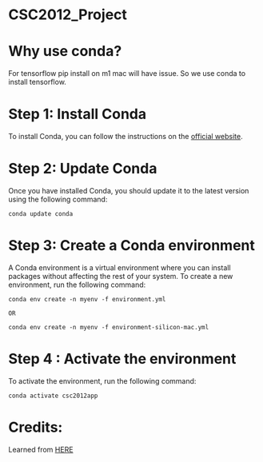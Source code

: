 # CSC2012_Project

# Why use conda?

For tensorflow pip install on m1 mac will have issue. So we use conda to install tensorflow.


# Step 1: Install Conda

To install Conda, you can follow the instructions on the [official website](https://conda.io/en/latest/miniconda.html). 


# Step 2: Update Conda

Once you have installed Conda, you should update it to the latest version using the following command:

```
conda update conda
```

# Step 3: Create a Conda environment

A Conda environment is a virtual environment where you can install packages without affecting the rest of your system. To create a new environment, run the following command:

```
conda env create -n myenv -f environment.yml

OR

conda env create -n myenv -f environment-silicon-mac.yml
```

# Step 4 : Activate the environment

To activate the environment, run the following command:

```
conda activate csc2012app
```

# Credits:
Learned from [HERE](https://github.com/nicknochnack/ActionDetectionforSignLanguage/blob/main/Action%20Detection%20Refined.ipynb)
